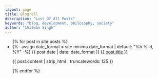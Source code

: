 ```yaml
---
layout: page
title: Blogroll
description: "List Of All Posts"
keywords: "blog, development, philosophy, society"
author: "Chitwan Singh"
---
```


<ul class="post-list">
  {% for post in site.posts %}
    <li>
      <time class="dt-published" datetime="{{ post.date | date_to_xmlschema }}" itemprop="datePublished">
        {%- assign date_format = site.minima.date_format | default: "%b %-d, %Y" -%}
        {{ post.date | date: date_format }}
      </time>
      <a class='post-link' href="{{ post.url }}">{{ post.title }}</a>
      <p>{{ post.content | strip_html | truncatewords: 125 }}</p>
    </li>
  {% endfor %}
</ul>